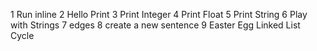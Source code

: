 1 Run inline
2 Hello Print
3 Print Integer
4 Print Float
5 Print String
6 Play with Strings
7 edges
8 create a new sentence
9 Easter Egg
Linked List Cycle
